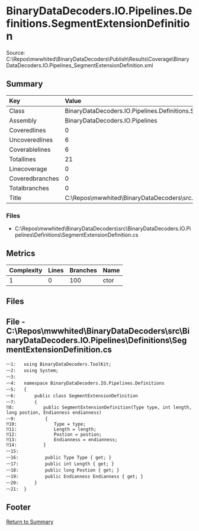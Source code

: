 ﻿
# BinaryDataDecoders.IO.Pipelines.Definitions.SegmentExtensionDefinition
Source: C:\Repos\mwwhited\BinaryDataDecoders\Publish\Results\Coverage\BinaryDataDecoders.IO.Pipelines_SegmentExtensionDefinition.xml

## Summary

| Key                  | Value                                                            |
| :------------------- | :--------------------------------------------------------------- |
| Class                | BinaryDataDecoders.IO.Pipelines.Definitions.SegmentExtension | 
| Assembly             | BinaryDataDecoders.IO.Pipelines                              | 
| Coveredlines         | 0                                                            | 
| Uncoveredlines       | 6                                                            | 
| Coverablelines       | 6                                                            | 
| Totallines           | 21                                                           | 
| Linecoverage         | 0                                                            | 
| Coveredbranches      | 0                                                            | 
| Totalbranches        | 0                                                            | 
| Title                | C:\Repos\mwwhited\BinaryDataDecoders\src\..\src\BinaryDataDe | 

### Files
 * C:\Repos\mwwhited\BinaryDataDecoders\src\BinaryDataDecoders.IO.Pipelines\Definitions\SegmentExtensionDefinition.cs

## Metrics

| Complexity | Lines | Branches | Name                                          |
| :--------- | :---- | :------- | :-------------------------------------------- |
| 1          | 0     | 100      | ctor | 
## Files

## File - C:\Repos\mwwhited\BinaryDataDecoders\src\BinaryDataDecoders.IO.Pipelines\Definitions\SegmentExtensionDefinition.cs

```CSharp
〰1:   using BinaryDataDecoders.ToolKit;
〰2:   using System;
〰3:   
〰4:   namespace BinaryDataDecoders.IO.Pipelines.Definitions
〰5:   {
〰6:       public class SegmentExtensionDefinition
〰7:       {
‼8:           public SegmentExtensionDefinition(Type type, int length, long postion, Endianness endianness)
〰9:           {
‼10:              Type = type;
‼11:              Length = length;
‼12:              Postion = postion;
‼13:              Endianness = endianness;
‼14:          }
〰15:  
〰16:          public Type Type { get; }
〰17:          public int Length { get; }
〰18:          public long Postion { get; }
〰19:          public Endianness Endianness { get; }
〰20:      }
〰21:  }

```
## Footer 
[Return to Summary](Summary.md)

